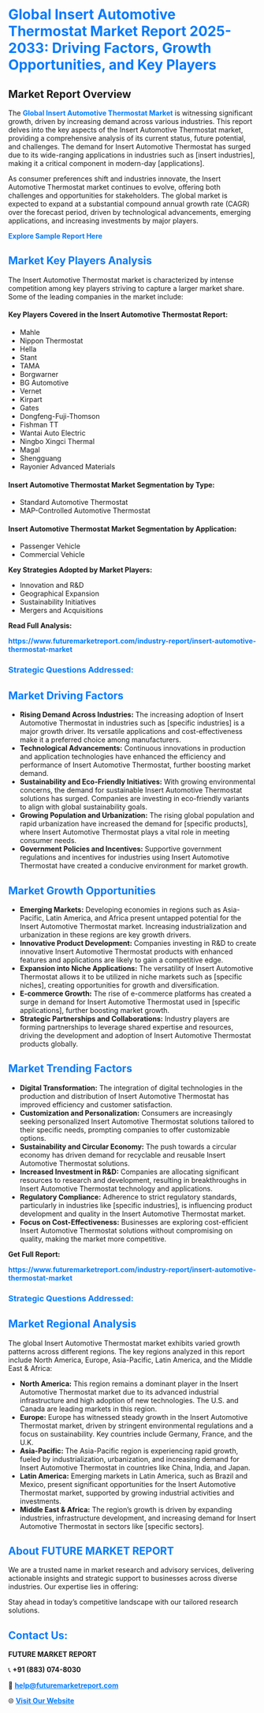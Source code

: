 <h1 style="color: #007BFF;">Global Insert Automotive Thermostat Market Report 2025-2033: Driving Factors, Growth Opportunities, and Key Players</h1>

<section id="overview">
<h2>Market Report Overview</h2>
<p>The <a href="https://www.futuremarketreport.com/industry-report/insert-automotive-thermostat-market" style="color: #007BFF; text-decoration: none;"><strong>Global Insert Automotive Thermostat Market</strong></a> is witnessing significant growth, driven by increasing demand across various industries. This report delves into the key aspects of the Insert Automotive Thermostat market, providing a comprehensive analysis of its current status, future potential, and challenges. The demand for Insert Automotive Thermostat has surged due to its wide-ranging applications in industries such as [insert industries], making it a critical component in modern-day [applications].</p>
<p>As consumer preferences shift and industries innovate, the Insert Automotive Thermostat market continues to evolve, offering both challenges and opportunities for stakeholders. The global market is expected to expand at a substantial compound annual growth rate (CAGR) over the forecast period, driven by technological advancements, emerging applications, and increasing investments by major players.</p>
</section>

<section id="overview">
<p><a href="https://www.futuremarketreport.com/request-sample/reportId=81795" style="color: #007BFF; text-decoration: none;"><strong>Explore Sample Report Here</strong></a></p>
</section>

<section id="key-players">
<h2 style="color: #007BFF;">Market Key Players Analysis</h2>
<p>The Insert Automotive Thermostat market is characterized by intense competition among key players striving to capture a larger market share. Some of the leading companies in the market include:</p>
<h4>Key Players Covered in the Insert Automotive Thermostat Report:</h4>
<ul><li>Mahle</li><li>Nippon Thermostat</li><li>Hella</li><li>Stant</li><li>TAMA</li><li>Borgwarner</li><li>BG Automotive</li><li>Vernet</li><li>Kirpart</li><li>Gates</li><li>Dongfeng-Fuji-Thomson</li><li>Fishman TT</li><li>Wantai Auto Electric</li><li>Ningbo Xingci Thermal</li><li>Magal</li><li>Shengguang</li><li>Rayonier Advanced Materials</li></ul>
<h4>Insert Automotive Thermostat Market Segmentation by Type:</h4>
<ul><li>Standard Automotive Thermostat</li><li>MAP-Controlled Automotive Thermostat</li></ul>

<h4>Insert Automotive Thermostat Market Segmentation by Application:</h4>
<ul><li>Passenger Vehicle</li><li>Commercial Vehicle</li></ul>
<p><strong>Key Strategies Adopted by Market Players:</strong></p>
<ul>
<li>Innovation and R&D</li>
<li>Geographical Expansion</li>
<li>Sustainability Initiatives</li>
<li>Mergers and Acquisitions</li>
</ul>
</section>

<section>
<p><strong>Read Full Analysis: </strong></p><a href="https://www.futuremarketreport.com/industry-report/insert-automotive-thermostat-market" style="color: #007BFF; text-decoration: none;"><strong>https://www.futuremarketreport.com/industry-report/insert-automotive-thermostat-market</strong></a>
<h3 style="color: #007BFF;">Strategic Questions Addressed:</h3>
</section>

<section id="driving-factors">
<h2 style="color: #007BFF;">Market Driving Factors</h2>
<ul>
<li><strong>Rising Demand Across Industries:</strong> The increasing adoption of Insert Automotive Thermostat in industries such as [specific industries] is a major growth driver. Its versatile applications and cost-effectiveness make it a preferred choice among manufacturers.</li>
<li><strong>Technological Advancements:</strong> Continuous innovations in production and application technologies have enhanced the efficiency and performance of Insert Automotive Thermostat, further boosting market demand.</li>
<li><strong>Sustainability and Eco-Friendly Initiatives:</strong> With growing environmental concerns, the demand for sustainable Insert Automotive Thermostat solutions has surged. Companies are investing in eco-friendly variants to align with global sustainability goals.</li>
<li><strong>Growing Population and Urbanization:</strong> The rising global population and rapid urbanization have increased the demand for [specific products], where Insert Automotive Thermostat plays a vital role in meeting consumer needs.</li>
<li><strong>Government Policies and Incentives:</strong> Supportive government regulations and incentives for industries using Insert Automotive Thermostat have created a conducive environment for market growth.</li>
</ul>
</section>

<section id="growth-opportunities">
<h2 style="color: #007BFF;">Market Growth Opportunities</h2>
<ul>
<li><strong>Emerging Markets:</strong> Developing economies in regions such as Asia-Pacific, Latin America, and Africa present untapped potential for the Insert Automotive Thermostat market. Increasing industrialization and urbanization in these regions are key growth drivers.</li>
<li><strong>Innovative Product Development:</strong> Companies investing in R&D to create innovative Insert Automotive Thermostat products with enhanced features and applications are likely to gain a competitive edge.</li>
<li><strong>Expansion into Niche Applications:</strong> The versatility of Insert Automotive Thermostat allows it to be utilized in niche markets such as [specific niches], creating opportunities for growth and diversification.</li>
<li><strong>E-commerce Growth:</strong> The rise of e-commerce platforms has created a surge in demand for Insert Automotive Thermostat used in [specific applications], further boosting market growth.</li>
<li><strong>Strategic Partnerships and Collaborations:</strong> Industry players are forming partnerships to leverage shared expertise and resources, driving the development and adoption of Insert Automotive Thermostat products globally.</li>
</ul>
</section>

<section id="trending-factors">
<h2 style="color: #007BFF;">Market Trending Factors</h2>
<ul>
<li><strong>Digital Transformation:</strong> The integration of digital technologies in the production and distribution of Insert Automotive Thermostat has improved efficiency and customer satisfaction.</li>
<li><strong>Customization and Personalization:</strong> Consumers are increasingly seeking personalized Insert Automotive Thermostat solutions tailored to their specific needs, prompting companies to offer customizable options.</li>
<li><strong>Sustainability and Circular Economy:</strong> The push towards a circular economy has driven demand for recyclable and reusable Insert Automotive Thermostat solutions.</li>
<li><strong>Increased Investment in R&D:</strong> Companies are allocating significant resources to research and development, resulting in breakthroughs in Insert Automotive Thermostat technology and applications.</li>
<li><strong>Regulatory Compliance:</strong> Adherence to strict regulatory standards, particularly in industries like [specific industries], is influencing product development and quality in the Insert Automotive Thermostat market.</li>
<li><strong>Focus on Cost-Effectiveness:</strong> Businesses are exploring cost-efficient Insert Automotive Thermostat solutions without compromising on quality, making the market more competitive.</li>
</ul>
</section>

<section>
<p><strong>Get Full Report: </strong></p><a href="https://www.futuremarketreport.com/industry-report/insert-automotive-thermostat-market" style="color: #007BFF; text-decoration: none;"><strong>https://www.futuremarketreport.com/industry-report/insert-automotive-thermostat-market</strong></a>
<h3 style="color: #007BFF;">Strategic Questions Addressed:</h3>
</section>


<section id="regional-analysis">
<h2 style="color: #007BFF;">Market Regional Analysis</h2>
<p>The global Insert Automotive Thermostat market exhibits varied growth patterns across different regions. The key regions analyzed in this report include North America, Europe, Asia-Pacific, Latin America, and the Middle East & Africa:</p>
<ul>
<li><strong>North America:</strong> This region remains a dominant player in the Insert Automotive Thermostat market due to its advanced industrial infrastructure and high adoption of new technologies. The U.S. and Canada are leading markets in this region.</li>
<li><strong>Europe:</strong> Europe has witnessed steady growth in the Insert Automotive Thermostat market, driven by stringent environmental regulations and a focus on sustainability. Key countries include Germany, France, and the U.K.</li>
<li><strong>Asia-Pacific:</strong> The Asia-Pacific region is experiencing rapid growth, fueled by industrialization, urbanization, and increasing demand for Insert Automotive Thermostat in countries like China, India, and Japan.</li>
<li><strong>Latin America:</strong> Emerging markets in Latin America, such as Brazil and Mexico, present significant opportunities for the Insert Automotive Thermostat market, supported by growing industrial activities and investments.</li>
<li><strong>Middle East & Africa:</strong> The region’s growth is driven by expanding industries, infrastructure development, and increasing demand for Insert Automotive Thermostat in sectors like [specific sectors].</li>
</ul>
</section>

<footer>
<h2 style="color: #007BFF;">About FUTURE MARKET REPORT</h2>
<p>We are a trusted name in market research and advisory services, delivering actionable insights and strategic support to businesses across diverse industries. Our expertise lies in offering:</p>

<p>Stay ahead in today’s competitive landscape with our tailored research solutions.</p>

<h2 style="color: #007BFF;">Contact Us:</h2>
<p><strong>FUTURE MARKET REPORT</strong></p>
<p>📞 <strong>+91 (883) 074-8030</strong></p>
<p>📧 <strong><a href="mailto:help@futuremarketreport.com" style="color: #007BFF;">help@futuremarketreport.com</a></strong></p>
<p>🌐 <strong><a href="https://www.futuremarketreport.com/" style="color: #007BFF;">Visit Our Website</a></strong></p>
</footer>